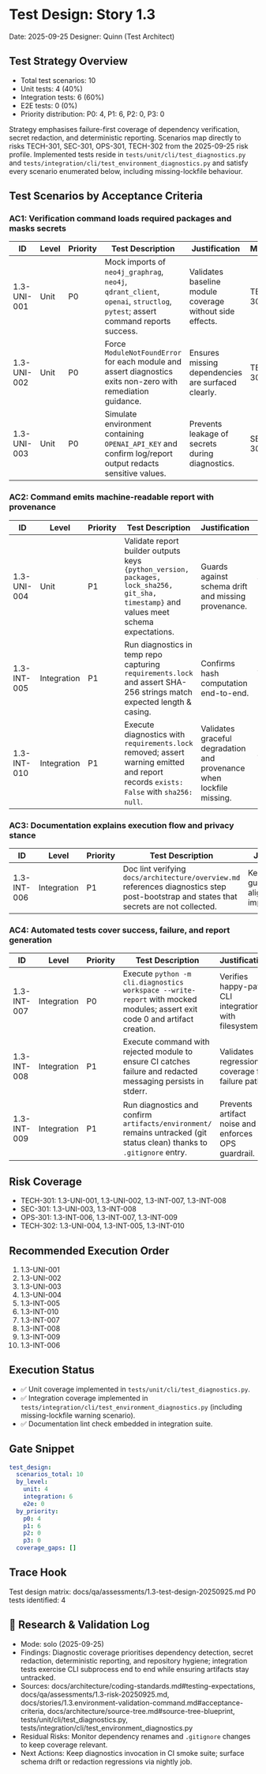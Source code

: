 # Test Design: Story 1.3

Date: 2025-09-25
Designer: Quinn (Test Architect)

## Test Strategy Overview
- Total test scenarios: 10
- Unit tests: 4 (40%)
- Integration tests: 6 (60%)
- E2E tests: 0 (0%)
- Priority distribution: P0: 4, P1: 6, P2: 0, P3: 0

Strategy emphasises failure-first coverage of dependency verification, secret redaction, and deterministic reporting. Scenarios map directly to risks TECH-301, SEC-301, OPS-301, TECH-302 from the 2025-09-25 risk profile. Implemented tests reside in `tests/unit/cli/test_diagnostics.py` and `tests/integration/cli/test_environment_diagnostics.py` and satisfy every scenario enumerated below, including missing-lockfile behaviour.

## Test Scenarios by Acceptance Criteria

### AC1: Verification command loads required packages and masks secrets
| ID              | Level       | Priority | Test Description                                                                                   | Justification                                          | Mitigates |
|-----------------|-------------|----------|-----------------------------------------------------------------------------------------------------|--------------------------------------------------------|-----------|
| 1.3-UNI-001     | Unit        | P0       | Mock imports of `neo4j_graphrag`, `neo4j`, `qdrant_client`, `openai`, `structlog`, `pytest`; assert command reports success. | Validates baseline module coverage without side effects. | TECH-301 |
| 1.3-UNI-002     | Unit        | P0       | Force `ModuleNotFoundError` for each module and assert diagnostics exits non-zero with remediation guidance. | Ensures missing dependencies are surfaced clearly.     | TECH-301 |
| 1.3-UNI-003     | Unit        | P0       | Simulate environment containing `OPENAI_API_KEY` and confirm log/report output redacts sensitive values. | Prevents leakage of secrets during diagnostics.        | SEC-301 |

### AC2: Command emits machine-readable report with provenance
| ID              | Level       | Priority | Test Description                                                                                   | Justification                                          | Mitigates |
|-----------------|-------------|----------|-----------------------------------------------------------------------------------------------------|--------------------------------------------------------|-----------|
| 1.3-UNI-004     | Unit        | P1       | Validate report builder outputs keys `{python_version, packages, lock_sha256, git_sha, timestamp}` and values meet schema expectations. | Guards against schema drift and missing provenance.    | TECH-302 |
| 1.3-INT-005     | Integration | P1       | Run diagnostics in temp repo capturing `requirements.lock` and assert SHA-256 strings match expected length & casing. | Confirms hash computation end-to-end.                  | TECH-302 |
| 1.3-INT-010     | Integration | P1       | Execute diagnostics with `requirements.lock` removed; assert warning emitted and report records `exists: False` with `sha256: null`. | Validates graceful degradation and provenance when lockfile missing. | TECH-302 |

### AC3: Documentation explains execution flow and privacy stance
| ID              | Level       | Priority | Test Description                                                                                   | Justification                                          | Mitigates |
|-----------------|-------------|----------|-----------------------------------------------------------------------------------------------------|--------------------------------------------------------|-----------|
| 1.3-INT-006     | Integration | P1       | Doc lint verifying `docs/architecture/overview.md` references diagnostics step post-bootstrap and states that secrets are not collected. | Keeps operator guidance aligned with implementation.   | OPS-301 |

### AC4: Automated tests cover success, failure, and report generation
| ID              | Level       | Priority | Test Description                                                                                   | Justification                                          | Mitigates |
|-----------------|-------------|----------|-----------------------------------------------------------------------------------------------------|--------------------------------------------------------|-----------|
| 1.3-INT-007     | Integration | P0       | Execute `python -m cli.diagnostics workspace --write-report` with mocked modules; assert exit code 0 and artifact creation. | Verifies happy-path CLI integration with filesystem.   | TECH-301, OPS-301 |
| 1.3-INT-008     | Integration | P1       | Execute command with rejected module to ensure CI catches failure and redacted messaging persists in stderr. | Validates regression coverage for failure path.        | TECH-301, SEC-301 |
| 1.3-INT-009     | Integration | P1       | Run diagnostics and confirm `artifacts/environment/` remains untracked (git status clean) thanks to `.gitignore` entry. | Prevents artifact noise and enforces OPS guardrail.    | OPS-301 |

## Risk Coverage
- TECH-301: 1.3-UNI-001, 1.3-UNI-002, 1.3-INT-007, 1.3-INT-008
- SEC-301: 1.3-UNI-003, 1.3-INT-008
- OPS-301: 1.3-INT-006, 1.3-INT-007, 1.3-INT-009
- TECH-302: 1.3-UNI-004, 1.3-INT-005, 1.3-INT-010

## Recommended Execution Order
1. 1.3-UNI-001
2. 1.3-UNI-002
3. 1.3-UNI-003
4. 1.3-UNI-004
5. 1.3-INT-005
6. 1.3-INT-010
7. 1.3-INT-007
8. 1.3-INT-008
9. 1.3-INT-009
10. 1.3-INT-006

## Execution Status
- ✅ Unit coverage implemented in `tests/unit/cli/test_diagnostics.py`.
- ✅ Integration coverage implemented in `tests/integration/cli/test_environment_diagnostics.py` (including missing-lockfile warning scenario).
- ✅ Documentation lint check embedded in integration suite.

## Gate Snippet
```yaml
test_design:
  scenarios_total: 10
  by_level:
    unit: 4
    integration: 6
    e2e: 0
  by_priority:
    p0: 4
    p1: 6
    p2: 0
    p3: 0
  coverage_gaps: []
```

## Trace Hook
Test design matrix: docs/qa/assessments/1.3-test-design-20250925.md
P0 tests identified: 4

## 🔬 Research & Validation Log
- Mode: solo (2025-09-25)
- Findings: Diagnostic coverage prioritises dependency detection, secret redaction, deterministic reporting, and repository hygiene; integration tests exercise CLI subprocess end to end while ensuring artifacts stay untracked.
- Sources: docs/architecture/coding-standards.md#testing-expectations, docs/qa/assessments/1.3-risk-20250925.md, docs/stories/1.3.environment-validation-command.md#acceptance-criteria, docs/architecture/source-tree.md#source-tree-blueprint, tests/unit/cli/test_diagnostics.py, tests/integration/cli/test_environment_diagnostics.py
- Residual Risks: Monitor dependency renames and `.gitignore` changes to keep coverage relevant.
- Next Actions: Keep diagnostics invocation in CI smoke suite; surface schema drift or redaction regressions via nightly job.

